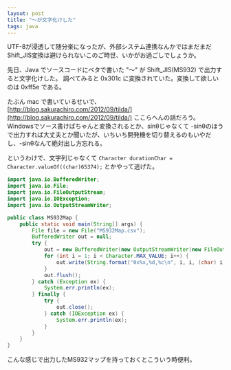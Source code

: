 ```yaml
---
layout: post
title: "〜が文字化けした"
tags: java
---
```


UTF-8が浸透して随分楽になったが、外部システム連携なんかではまだまだShift_JIS変換は避けられないこのご時世、いかがお過ごしでしょうか。

先日、Java でソースコードにベタで書いた "〜" が Shift_JIS(MS932) で出力すると文字化けした。
調べてみると 0x301c に変換されていた。変換して欲しいのは 0xff5e である。

たぶん mac で書いているせいで、[http://blog.sakurachiro.com/2012/09/tilda/](http://blog.sakurachiro.com/2012/09/tilda/) ここらへんの話だろう。
Windowsでソース書けばちゃんと変換されるとか、sinθじゃなくて -sinθのほうで出力すれば大丈夫とか聞いたが、いちいち開発機を切り替えるのもいやだし、-sinθなんて絶対出し方忘れる。

というわけで、文字列じゃなくて `Character durationChar = Character.valueOf((char)65374);` とかやって逃げた。

```java
import java.io.BufferedWriter;
import java.io.File;
import java.io.FileOutputStream;
import java.io.IOException;
import java.io.OutputStreamWriter;

public class MS932Map {
    public static void main(String[] args) {
        File file = new File("MS932Map.csv");
        BufferedWriter out = null;
        try {
            out = new BufferedWriter(new OutputStreamWriter(new FileOutputStream(file), "MS932"));
            for (int i = 1; i < Character.MAX_VALUE; i++) {
                out.write(String.format("0x%x,%d,%c\n", i, i, (char) i));
            }
            out.flush();
        } catch (Exception ex) {
            System.err.println(ex);
        } finally {
            try {
                out.close();
            } catch (IOException ex) {
                System.err.println(ex);
            }
        }
    }
}
```

こんな感じで出力したMS932マップを持っておくとこういう時便利。

